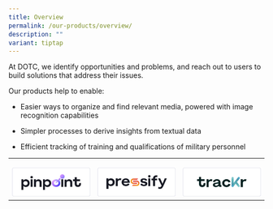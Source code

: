 ```yaml
---
title: Overview
permalink: /our-products/overview/
description: ""
variant: tiptap
---
```

<p>At DOTC, we identify opportunities and problems, and reach out to users
to build solutions that address their issues.</p>
<p></p>
<p>Our products help to enable:</p>
<ul data-tight="true" class="tight">
<li>
<p>Easier ways to organize and find relevant media, powered with image recognition
capabilities</p>
</li>
<li>
<p>Simpler processes to derive insights from textual data</p>
</li>
<li>
<p>Efficient tracking of training and qualifications of military personnel</p>
</li>
</ul>
<p></p>
<p></p>
<table style="minWidth: 75px">
<colgroup>
<col>
<col>
<col>
</colgroup>
<tbody>
<tr>
<th rowspan="1" colspan="1">
<p></p><a class="isomer-image-wrapper" href="https://app.pinpoint.gov.sg/"><img style="width: 100%" height="auto" width="100%" alt="" src="/images/7PinpointBlack_Horizontal_4x.png"></a>
</th>
<th rowspan="1" colspan="1">
<p></p><a class="isomer-image-wrapper" href="https://app.pressify.gov.sg/"><img style="width: 100%" height="auto" width="100%" alt="" src="/images/7PressifyBlack_Horizontal_4x.png"></a>
</th>
<th rowspan="1" colspan="1">
<p></p><a class="isomer-image-wrapper" href="https://app.trackr.gov.sg/"><img style="width: 100%" height="auto" width="100%" alt="" src="/images/7TrackrBlack_Horizontal_4x.png"></a>
</th>
</tr>
</tbody>
</table>
<p></p>